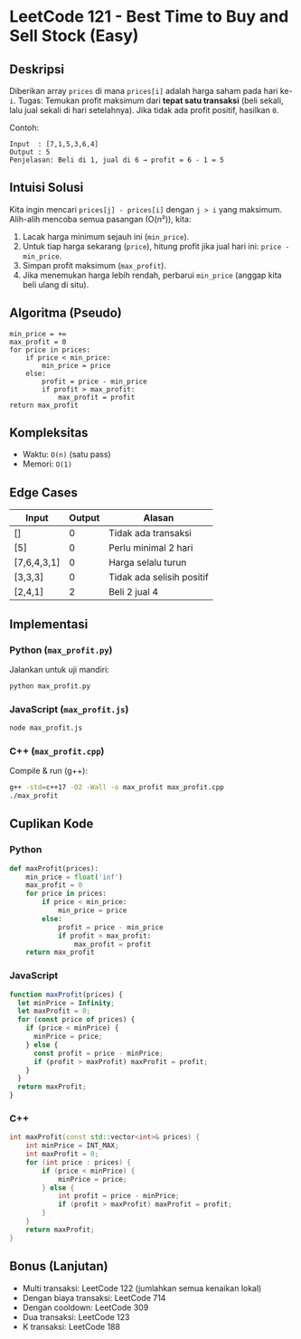 # LeetCode 121 - Best Time to Buy and Sell Stock (Easy)

## Deskripsi
Diberikan array `prices` di mana `prices[i]` adalah harga saham pada hari ke-`i`.
Tugas: Temukan profit maksimum dari **tepat satu transaksi** (beli sekali, lalu jual sekali di hari setelahnya). Jika tidak ada profit positif, hasilkan `0`.

Contoh:
```
Input  : [7,1,5,3,6,4]
Output : 5
Penjelasan: Beli di 1, jual di 6 → profit = 6 - 1 = 5
```

## Intuisi Solusi
Kita ingin mencari `prices[j] - prices[i]` dengan `j > i` yang maksimum.
Alih-alih mencoba semua pasangan (O(n²)), kita:
1. Lacak harga minimum sejauh ini (`min_price`).
2. Untuk tiap harga sekarang (`price`), hitung profit jika jual hari ini: `price - min_price`.
3. Simpan profit maksimum (`max_profit`).
4. Jika menemukan harga lebih rendah, perbarui `min_price` (anggap kita beli ulang di situ).

## Algoritma (Pseudo)
```
min_price = +∞
max_profit = 0
for price in prices:
    if price < min_price:
        min_price = price
    else:
        profit = price - min_price
        if profit > max_profit:
            max_profit = profit
return max_profit
```

## Kompleksitas
- Waktu: `O(n)` (satu pass)
- Memori: `O(1)`

## Edge Cases
| Input                | Output | Alasan                              |
|----------------------|--------|-------------------------------------|
| []                   | 0      | Tidak ada transaksi                 |
| [5]                  | 0      | Perlu minimal 2 hari                |
| [7,6,4,3,1]          | 0      | Harga selalu turun                  |
| [3,3,3]              | 0      | Tidak ada selisih positif           |
| [2,4,1]              | 2      | Beli 2 jual 4                       |

## Implementasi
### Python (`max_profit.py`)
Jalankan untuk uji mandiri:
```bash
python max_profit.py
```

### JavaScript (`max_profit.js`)
```bash
node max_profit.js
```

### C++ (`max_profit.cpp`)
Compile & run (g++):
```bash
g++ -std=c++17 -O2 -Wall -o max_profit max_profit.cpp
./max_profit
```

## Cuplikan Kode
### Python
```python
def maxProfit(prices):
    min_price = float('inf')
    max_profit = 0
    for price in prices:
        if price < min_price:
            min_price = price
        else:
            profit = price - min_price
            if profit > max_profit:
                max_profit = profit
    return max_profit
```

### JavaScript
```javascript
function maxProfit(prices) {
  let minPrice = Infinity;
  let maxProfit = 0;
  for (const price of prices) {
    if (price < minPrice) {
      minPrice = price;
    } else {
      const profit = price - minPrice;
      if (profit > maxProfit) maxProfit = profit;
    }
  }
  return maxProfit;
}
```

### C++
```cpp
int maxProfit(const std::vector<int>& prices) {
    int minPrice = INT_MAX;
    int maxProfit = 0;
    for (int price : prices) {
        if (price < minPrice) {
            minPrice = price;
        } else {
            int profit = price - minPrice;
            if (profit > maxProfit) maxProfit = profit;
        }
    }
    return maxProfit;
}
```

## Bonus (Lanjutan)
- Multi transaksi: LeetCode 122 (jumlahkan semua kenaikan lokal)
- Dengan biaya transaksi: LeetCode 714
- Dengan cooldown: LeetCode 309
- Dua transaksi: LeetCode 123
- K transaksi: LeetCode 188

  
